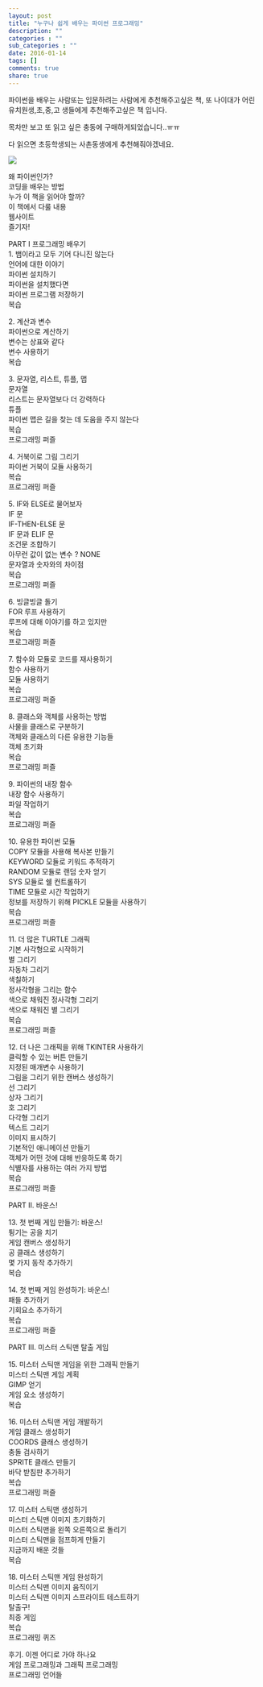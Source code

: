 ```yaml
---
layout: post
title: "누구나 쉽게 배우는 파이썬 프로그래밍"
description: ""
categories : ""
sub_categories : ""
date: 2016-01-14
tags: []
comments: true
share: true
---
```


파이썬을 배우는 사람또는 입문하려는 사람에게 추천해주고싶은 책, 또 나이대가 어린 유치원생,초,중,고 생들에게 추천해주고싶은 책 입니다.

목차만 보고 또 읽고 싶은 충동에 구매하게되었습니다..ㅠㅠ

다 읽으면 초등학생되는 사촌동생에게 추천해줘야겠네요.

  

  

![](/assets/images/posts/488/213AAA375697640E0D9030.JPEG)

  

  

왜 파이썬인가?  
코딩을 배우는 방법  
누가 이 책을 읽어야 할까?  
이 책에서 다룰 내용  
웹사이트  
즐기자!  
  
PART I 프로그래밍 배우기  
1\. 뱀이라고 모두 기어 다니진 않는다  
언어에 대한 이야기  
파이썬 설치하기  
파이썬을 설치했다면  
파이썬 프로그램 저장하기  
복습  
  
2\. 계산과 변수  
파이썬으로 계산하기  
변수는 상표와 같다  
변수 사용하기  
복습  
  
3\. 문자열, 리스트, 튜플, 맵  
문자열  
리스트는 문자열보다 더 강력하다  
튜플  
파이썬 맵은 길을 찾는 데 도움을 주지 않는다  
복습  
프로그래밍 퍼즐  
  
4\. 거북이로 그림 그리기  
파이썬 거북이 모듈 사용하기  
복습  
프로그래밍 퍼즐  
  
5\. IF와 ELSE로 물어보자  
IF 문  
IF-THEN-ELSE 문  
IF 문과 ELIF 문  
조건문 조합하기  
아무런 값이 없는 변수 ? NONE  
문자열과 숫자와의 차이점  
복습  
프로그래밍 퍼즐  
  
6\. 빙글빙글 돌기  
FOR 루프 사용하기  
루프에 대해 이야기를 하고 있지만  
복습  
프로그래밍 퍼즐  
  
7\. 함수와 모듈로 코드를 재사용하기  
함수 사용하기  
모듈 사용하기  
복습  
프로그래밍 퍼즐  
  
8\. 클래스와 객체를 사용하는 방법  
사물을 클래스로 구분하기  
객체와 클래스의 다른 유용한 기능들  
객체 초기화  
복습  
프로그래밍 퍼즐  
  
9\. 파이썬의 내장 함수  
내장 함수 사용하기  
파일 작업하기  
복습  
프로그래밍 퍼즐  
  
10\. 유용한 파이썬 모듈  
COPY 모듈을 사용해 복사본 만들기  
KEYWORD 모듈로 키워드 추적하기  
RANDOM 모듈로 랜덤 숫자 얻기  
SYS 모듈로 쉘 컨트롤하기  
TIME 모듈로 시간 작업하기  
정보를 저장하기 위해 PICKLE 모듈을 사용하기  
복습  
프로그래밍 퍼즐  
  
11\. 더 많은 TURTLE 그래픽  
기본 사각형으로 시작하기  
별 그리기  
자동차 그리기  
색칠하기  
정사각형을 그리는 함수  
색으로 채워진 정사각형 그리기  
색으로 채워진 별 그리기  
복습  
프로그래밍 퍼즐  
  
12\. 더 나은 그래픽을 위해 TKINTER 사용하기  
클릭할 수 있는 버튼 만들기  
지정된 매개변수 사용하기  
그림을 그리기 위한 캔버스 생성하기  
선 그리기  
상자 그리기  
호 그리기  
다각형 그리기  
텍스트 그리기  
이미지 표시하기  
기본적인 애니메이션 만들기  
객체가 어떤 것에 대해 반응하도록 하기  
식별자를 사용하는 여러 가지 방법  
복습  
프로그래밍 퍼즐  
  
PART II. 바운스!  
  
13\. 첫 번째 게임 만들기: 바운스!  
튕기는 공을 치기  
게임 캔버스 생성하기  
공 클래스 생성하기  
몇 가지 동작 추가하기  
복습  
  
14\. 첫 번째 게임 완성하기: 바운스!  
패들 추가하기  
기회요소 추가하기  
복습  
프로그래밍 퍼즐  
  
PART III. 미스터 스틱맨 탈출 게임  
  
15\. 미스터 스틱맨 게임을 위한 그래픽 만들기  
미스터 스틱맨 게임 계획  
GIMP 얻기  
게임 요소 생성하기  
복습  
  
16\. 미스터 스틱맨 게임 개발하기  
게임 클래스 생성하기  
COORDS 클래스 생성하기  
충돌 검사하기  
SPRITE 클래스 만들기  
바닥 받침판 추가하기  
복습  
프로그래밍 퍼즐  
  
17\. 미스터 스틱맨 생성하기  
미스터 스틱맨 이미지 초기화하기  
미스터 스틱맨을 왼쪽 오른쪽으로 돌리기  
미스터 스틱맨을 점프하게 만들기  
지금까지 배운 것들  
복습  
  
18\. 미스터 스틱맨 게임 완성하기  
미스터 스틱맨 이미지 움직이기  
미스터 스틱맨 이미지 스프라이트 테스트하기  
탈출구!  
최종 게임  
복습  
프로그래밍 퀴즈  
  
후기. 이젠 어디로 가야 하나요  
게임 프로그래밍과 그래픽 프로그래밍  
프로그래밍 언어들  

